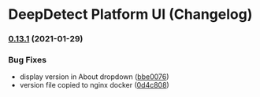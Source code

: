 # DeepDetect Platform UI (Changelog)

### [0.13.1](https://github.com/jolibrain/platform_ui/compare/v0.13.0...v0.13.1) (2021-01-29)


### Bug Fixes

* display version in About dropdown ([bbe0076](https://github.com/jolibrain/platform_ui/commit/bbe007663d94b46594d7e2cf680831dcdc7d4012))
* version file copied to nginx docker ([0d4c808](https://github.com/jolibrain/platform_ui/commit/0d4c808d46846352f2fa5616e36f911f20d0f7f6))
